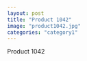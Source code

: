 ```yaml
---
layout: post
title: "Product 1042"
image: "product1042.jpg"
categories: "category1"
---
```

Product 1042
